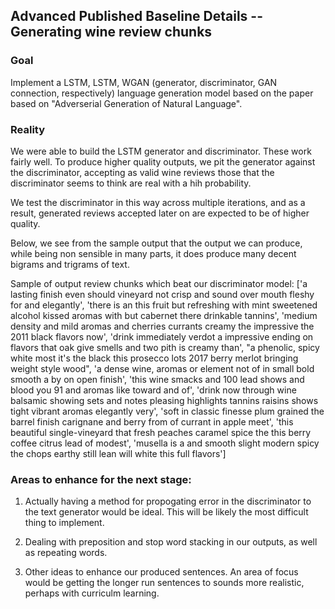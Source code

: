 ## Advanced Published Baseline Details -- Generating wine review chunks

### Goal
Implement a LSTM, LSTM, WGAN (generator, discriminator, GAN connection, respectively) language generation model based on the paper based on "Adverserial Generation of Natural Language".

### Reality
We were able to build the LSTM generator and discriminator. These work fairly well. To produce higher quality outputs, we pit the generator against
the discriminator, accepting as valid wine reviews those that the discriminator seems to think are real with a hih probability.

We test the discriminator in this way across multiple iterations, and as a result, generated reviews accepted later on are expected to be of higher quality.

Below, we see from the sample output that the output we can produce, while being non sensible in many parts, it does produce many decent bigrams and trigrams of text.

Sample of output review chunks which beat our discriminator model:
['a lasting finish even should vineyard not crisp and sound over mouth fleshy for and elegantly',
'there is an this fruit but refreshing with mint sweetened alcohol kissed aromas with but cabernet there drinkable tannins',
'medium density and mild aromas and cherries currants creamy the impressive the 2011 black flavors now',
'drink immediately verdot a impressive ending on flavors that oak give smells and two pith is creamy than',
"a phenolic, spicy white most it's the black this prosecco lots 2017 berry merlot bringing weight style wood",
'a dense wine, aromas or element not of in small bold smooth a by on open finish',
'this wine smacks and 100 lead shows and blood you 91 and aromas like toward and of',
'drink now through wine balsamic showing sets and notes pleasing highlights tannins raisins shows tight vibrant aromas elegantly very',
'soft in classic finesse plum grained the barrel finish carignane and berry from of currant in apple meet',
'this beautiful single-vineyard that fresh peaches caramel spice the this berry coffee citrus lead of modest',
'musella is a and smooth slight modern spicy the chops earthy still lean will white this full flavors']


### Areas to enhance for the next stage:

1. Actually having a method for propogating error in the discriminator to the text generator would be ideal. This will be likely the most difficult thing
to implement.

2. Dealing with preposition and stop word stacking in our outputs, as well as repeating words.

3. Other ideas to enhance our produced sentences. An area of focus would be getting the longer run sentences to sounds more realistic, perhaps with
curriculm learning.
